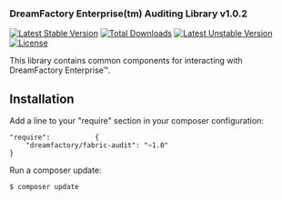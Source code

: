 ### DreamFactory Enterprise(tm) Auditing Library v1.0.2

[![Latest Stable Version](https://poser.pugx.org/dreamfactory/fabric-audit/v/stable.svg)](https://packagist.org/packages/dreamfactory/fabric-audit) [![Total Downloads](https://poser.pugx.org/dreamfactory/fabric-audit/downloads.svg)](https://packagist.org/packages/dreamfactory/fabric-audit) [![Latest Unstable Version](https://poser.pugx.org/dreamfactory/fabric-audit/v/unstable.svg)](https://packagist.org/packages/dreamfactory/fabric-audit) [![License](https://poser.pugx.org/dreamfactory/fabric-audit/license.svg)](https://packagist.org/packages/dreamfactory/fabric-audit)

This library contains common components for interacting with DreamFactory Enterprise&trade;.

## Installation

Add a line to your "require" section in your composer configuration:

	"require":           {
		"dreamfactory/fabric-audit": "~1.0"
	}

Run a composer update:

    $ composer update

